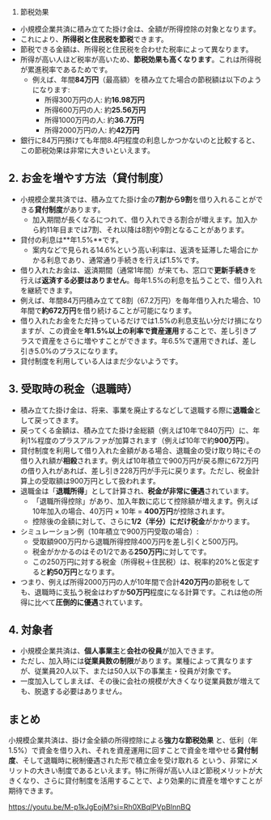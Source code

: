 1. 節税効果

- 小規模企業共済に積み立てた掛け金は、全額が所得控除の対象となります。
- これにより、**所得税と住民税を節税**できます。
- 節税できる金額は、所得税と住民税を合わせた税率によって異なります。
- 所得が高い人ほど税率が高いため、**節税効果も高くなります**。これは所得税が累進税率であるためです。
    - 例えば、年間**84万円**（最高額）を積み立てた場合の節税額は以下のようになります:
        - 所得300万円の人: 約**16.98万円**
        - 所得600万円の人: 約**25.56万円**
        - 所得1000万円の人: 約**36.7万円**
        - 所得2000万円の人: 約**42万円**
- 銀行に84万円預けても年間8.4円程度の利息しかつかないのと比較すると、この節税効果は非常に大きいといえます。

## 2. お金を増やす方法（貸付制度）

- 小規模企業共済では、積み立てた掛け金の**7割から9割**を借り入れることができる**貸付制度**があります。
    - 加入期間が長くなるにつれて、借り入れできる割合が増えます。加入から約11年目までは7割、それ以降は8割や9割となることがあります。
- 貸付の利息は**年1.5%**です。
    - 案内などで見られる14.6%という高い利率は、返済を延滞した場合にかかる利息であり、通常通り手続きを行えば1.5%です。
- 借り入れたお金は、返済期間（通常1年間）が来ても、窓口で**更新手続き**を行えば**返済する必要はありません**。毎年1.5%の利息を払うことで、借り入れを継続できます。
- 例えば、年間84万円積み立てて8割（67.2万円）を毎年借り入れた場合、10年間で**約672万円**を借り続けることが可能になります。
- 借り入れたお金をただ持っているだけでは1.5%の利息支払い分だけ損になりますが、この資金を**年1.5%以上の利率で資産運用**することで、差し引きプラスで資産をさらに増やすことができます。年6.5%で運用できれば、差し引き5.0%のプラスになります。
- 貸付制度を利用している人はまだ少ないようです。

## 3. 受取時の税金（退職時）

- 積み立てた掛け金は、将来、事業を廃止するなどして退職する際に**退職金**として戻ってきます。
- 戻ってくる金額は、積み立てた掛け金総額（例えば10年で840万円）に、年利1%程度のプラスアルファが加算されます（例えば10年で約**900万円**）。
- 貸付制度を利用して借り入れた金額がある場合、退職金の受け取り時にその借り入れ額が**相殺**されます。例えば10年積立で900万円が戻る際に672万円の借り入れがあれば、差し引き228万円が手元に戻ります。ただし、税金計算上の受取額は900万円として扱われます。
- 退職金は「**退職所得**」として計算され、**税金が非常に優遇**されています。
    - 「退職所得控除」があり、加入年数に応じて控除額が増えます。例えば10年加入の場合、40万円 × 10年 = **400万円**が控除されます。
    - 控除後の金額に対して、さらに**1/2（半分）にだけ税金**がかかります。
- シミュレーション例（10年積立で900万円受取の場合）:
    - 受取額900万円から退職所得控除400万円を差し引くと500万円。
    - 税金がかかるのはその1/2である**250万円**に対してです。
    - この250万円に対する税金（所得税＋住民税）は、税率約20%と仮定すると**約50万円**となります。
- つまり、例えば所得2000万円の人が10年間で合計**420万円**の節税をしても、退職時に支払う税金はわずか**50万円**程度になる計算です。これは他の所得に比べて**圧倒的に優遇**されています。

## 4. 対象者

- 小規模企業共済は、**個人事業主**と**会社の役員**が加入できます。
- ただし、加入時には**従業員数の制限**があります。業種によって異なりますが、従業員20人以下、または50人以下の事業主・役員が対象です。
- 一度加入してしまえば、その後に会社の規模が大きくなり従業員数が増えても、脱退する必要はありません。

## まとめ

小規模企業共済は、掛け金全額の所得控除による**強力な節税効果** と、低利（年1.5%）で資金を借り入れ、それを資産運用に回すことで資金を増やせる**貸付制度**、そして退職時に税制優遇された形で積立金を受け取れる という、非常にメリットの大きい制度であるといえます。特に所得が高い人ほど節税メリットが大きくなり、さらに貸付制度を活用することで、より効果的に資産を増やすことが期待できます。

https://youtu.be/M-p1kJgEojM?si=Rh0XBqlPVpBInnBQ